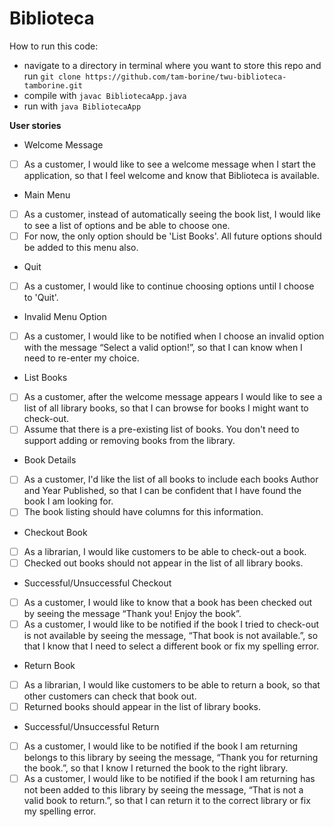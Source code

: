 Biblioteca
=================================================

How to run this code:
- navigate to a directory in terminal where you want to store this repo and run `git clone https://github.com/tam-borine/twu-biblioteca-tamborine.git`
- compile with `javac BibliotecaApp.java`
- run with `java BibliotecaApp`


**User stories**
* Welcome Message  
- [ ] As a customer, I would like to see a welcome message when I start the application, so that I feel welcome and know that Biblioteca is available.
* Main Menu 
- [ ] As a customer, instead of automatically seeing the book list, I would like to see a list of options and be able to choose one. 
- [ ] For now, the only option should be 'List Books'. All future options should be added to this menu also.
* Quit 
- [ ] As a customer, I would like to continue choosing options until I choose to 'Quit'.
* Invalid Menu Option 
- [ ] As a customer, I would like to be notified when I choose an invalid option with the message “Select a valid option!”, so that I can know when I need to re-enter my choice.

* List Books 
- [ ] As a customer, after the welcome message appears I would like to see a list of all library books, so that I can browse for books I might want to check-out. 
- [ ]  Assume that there is a pre-existing list of books. You don't need to support adding or removing books from the library.
* Book Details 
- [ ]  As a customer, I'd like the list of all books to include each books Author and Year Published, so that I can be confident that I have found the book I am looking for. 
- [ ] The book listing should have columns for this information.

* Checkout Book 
- [ ] As a librarian, I would like customers to be able to check-out a book. 
- [ ] Checked out books should not appear in the list of all library books.
* Successful/Unsuccessful Checkout 
- [ ] As a customer, I would like to know that a book has been checked out by seeing the message “Thank you! Enjoy the book”.
- [ ] As a customer, I would like to be notified if the book I tried to check-out is not available by seeing the message, “That book is not available.”, so that I know that I need to select a different book or fix my spelling error.

* Return Book 
- [ ] As a librarian, I would like customers to be able to return a book, so that other customers can check that book out. 
- [ ] Returned books should appear in the list of library books.
* Successful/Unsuccessful Return 
- [ ] As a customer, I would like to be notified if the book I am returning belongs to this library by seeing the message, “Thank you for returning the book.”, so that I know I returned the book to the right library.
- [ ] As a customer, I would like to be notified if the book I am returning has not been added to this library by seeing the message, “That is not a valid book to return.”, so that I can return it to the correct library or fix my spelling error.